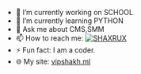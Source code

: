 - 🔭 I’m currently working on SCHOOL
- 🌱 I’m currently learning PYTHON
- 💬 Ask me about CMS,SMM
- 📫 How to reach me: [![SHAXRUX](https://img.shields.io/badge/VIPSHAKH-30302f?style=flat&logo=telegram)](https://t.me/VIPSHAKH) 
- ⚡ Fun fact: I am a coder.
- 🌐 My site: [vipshakh.ml](https://vipshakh.uz)

